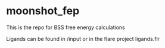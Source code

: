 # moonshot_fep

This is the repo for BSS free energy calculations

Ligands can be found in /input or in the flare project ligands.flr
